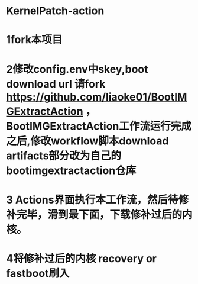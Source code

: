 # KernelPatch-action
# 1fork本项目
# 2修改config.env中skey,boot download url 请fork https://github.com/liaoke01/BootIMGExtractAction ，BootIMGExtractAction工作流运行完成之后,修改workflow脚本download artifacts部分改为自己的bootimgextractaction仓库
# 3 Actions界面执行本工作流，然后待修补完毕，滑到最下面，下载修补过后的内核。
# 4将修补过后的内核 recovery or fastboot刷入
